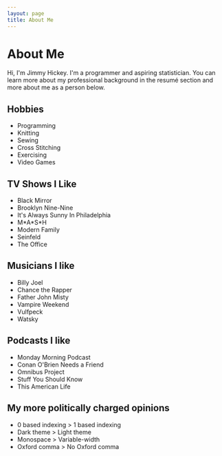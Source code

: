 ```yaml
---
layout: page
title: About Me
---
```


# About Me

Hi, I'm Jimmy Hickey. I'm a programmer and aspiring statistician. You can learn more about my professional background 
in the resumé section and more about me as a person below.

## Hobbies
* Programming
* Knitting
* Sewing
* Cross Stitching
* Exercising
* Video Games

## TV Shows I Like
* Black Mirror
* Brooklyn Nine-Nine
* It's Always Sunny In Philadelphia
* M\*A\*S\*H
* Modern Family
* Seinfeld
* The Office


## Musicians I like
* Billy Joel
* Chance the Rapper
* Father John Misty
* Vampire Weekend
* Vulfpeck
* Watsky

## Podcasts I like
* Monday Morning Podcast
* Conan O'Brien Needs a Friend
* Omnibus Project
* Stuff You Should Know
* This American Life

## My more politically charged opinions
* 0 based indexing > 1 based indexing
* Dark theme > Light theme
* Monospace > Variable-width
* Oxford comma > No Oxford comma